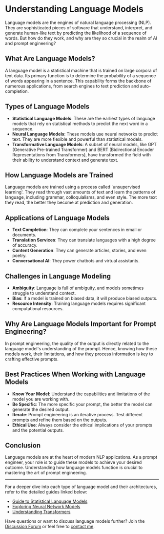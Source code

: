 # Understanding Language Models

Language models are the engines of natural language processing (NLP). They are sophisticated pieces of software that understand, interpret, and generate human-like text by predicting the likelihood of a sequence of words. But how do they work, and why are they so crucial in the realm of AI and prompt engineering?

## What Are Language Models?

A language model is a statistical machine that is trained on large corpora of text data. Its primary function is to determine the probability of a sequence of words appearing in a sentence. This capability forms the backbone of numerous applications, from search engines to text prediction and auto-completion.

## Types of Language Models

- **Statistical Language Models**: These are the earliest types of language models that rely on statistical methods to predict the next word in a sequence.
- **Neural Language Models**: These models use neural networks to predict text. They are more flexible and powerful than statistical models.
- **Transformative Language Models**: A subset of neural models, like GPT (Generative Pre-trained Transformer) and BERT (Bidirectional Encoder Representations from Transformers), have transformed the field with their ability to understand context and generate text.

## How Language Models are Trained

Language models are trained using a process called 'unsupervised learning'. They read through vast amounts of text and learn the patterns of language, including grammar, colloquialisms, and even style. The more text they read, the better they become at prediction and generation.

## Applications of Language Models

- **Text Completion**: They can complete your sentences in email or documents.
- **Translation Services**: They can translate languages with a high degree of accuracy.
- **Content Generation**: They can generate articles, stories, and even poetry.
- **Conversational AI**: They power chatbots and virtual assistants.

## Challenges in Language Modeling

- **Ambiguity**: Language is full of ambiguity, and models sometimes struggle to understand context.
- **Bias**: If a model is trained on biased data, it will produce biased outputs.
- **Resource Intensity**: Training language models requires significant computational resources.

## Why Are Language Models Important for Prompt Engineering?

In prompt engineering, the quality of the output is directly related to the language model's understanding of the prompt. Hence, knowing how these models work, their limitations, and how they process information is key to crafting effective prompts.

## Best Practices When Working with Language Models

- **Know Your Model**: Understand the capabilities and limitations of the model you are working with.
- **Be Specific**: The more specific your prompt, the better the model can generate the desired output.
- **Iterate**: Prompt engineering is an iterative process. Test different prompts and refine them based on the outputs.
- **Ethical Use**: Always consider the ethical implications of your prompts and the potential outputs.

## Conclusion

Language models are at the heart of modern NLP applications. As a prompt engineer, your role is to guide these models to achieve your desired outcome. Understanding how language models function is crucial to mastering the art of prompt engineering.

---

For a deeper dive into each type of language model and their architectures, refer to the detailed guides linked below:

- [Guide to Statistical Language Models](Deep-Dive/Statistical-Language-Models.md)
- [Exploring Neural Network Models](Deep-Dive/Neural-Network-Models.md)
- [Understanding Transformers](Deep-Dive/Transformers.md)

Have questions or want to discuss language models further? Join the [Discussion Forum](https://github.com/YourUsername/prompt-engineering/discussions) or feel free to [contact me](https://github.com/YourUsername/prompt-engineering/issues/new).

